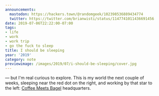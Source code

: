 ```yaml
---
announcements:
  mastodon: https://hackers.town/@randomgeek/102398536889434774
  twitter: https://twitter.com/brianwisti/status/1147741011436691456
date: 2019-07-06T22:22:00-07:00
tags:
- life
- work
- work trip
- go the fuck to sleep
title: I should be sleeping
year: '2019'
category: note
previewimage: /images/2019/07/i-should-be-sleeping/cover.jpg
---
```


— but I'm real curious to explore. This is my world the next couple of weeks,
sleeping near the red dot on the right, and working by that star to the left:
[Coffee Meets Bagel][] headquarters.

[Coffee Meets Bagel]: https://coffeemeetsbagel.com/
